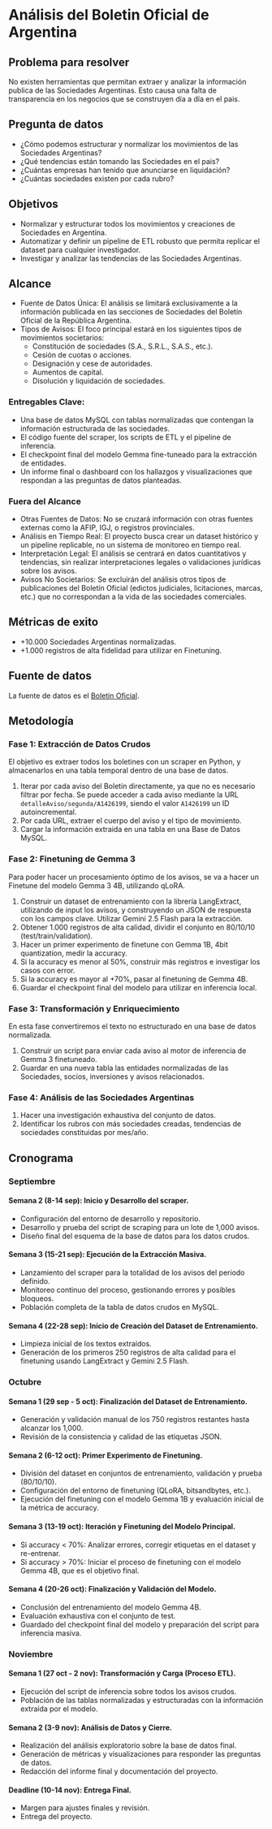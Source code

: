 # Análisis del Boletin Oficial de Argentina

## Problema para resolver

No existen herramientas que permitan extraer y analizar la información publica de las Sociedades Argentinas. Esto causa una falta de transparencia en los negocios que se construyen día a día en el pais.

## Pregunta de datos

- ¿Cómo podemos estructurar y normalizar los movimientos de las Sociedades Argentinas?
- ¿Qué tendencias están tomando las Sociedades en el pais?
- ¿Cuántas empresas han tenido que anunciarse en liquidación?
- ¿Cuántas sociedades existen por cada rubro?

## Objetivos

- Normalizar y estructurar todos los movimientos y creaciones de Sociedades en Argentina.
- Automatizar y definir un pipeline de ETL robusto que permita replicar el dataset para cualquier investigador.
- Investigar y analizar las tendencias de las Sociedades Argentinas.

## Alcance

- Fuente de Datos Única: El análisis se limitará exclusivamente a la información publicada en las secciones de Sociedades del Boletín Oficial de la República Argentina.
- Tipos de Avisos: El foco principal estará en los siguientes tipos de movimientos societarios:
  - Constitución de sociedades (S.A., S.R.L., S.A.S., etc.).
  - Cesión de cuotas o acciones.
  - Designación y cese de autoridades.
  - Aumentos de capital.
  - Disolución y liquidación de sociedades.

### Entregables Clave:
- Una base de datos MySQL con tablas normalizadas que contengan la información estructurada de las sociedades.
- El código fuente del scraper, los scripts de ETL y el pipeline de inferencia.
- El checkpoint final del modelo Gemma fine-tuneado para la extracción de entidades.
- Un informe final o dashboard con los hallazgos y visualizaciones que respondan a las preguntas de datos planteadas.

### Fuera del Alcance
- Otras Fuentes de Datos: No se cruzará información con otras fuentes externas como la AFIP, IGJ, o registros provinciales.
- Análisis en Tiempo Real: El proyecto busca crear un dataset histórico y un pipeline replicable, no un sistema de monitoreo en tiempo real.
- Interpretación Legal: El análisis se centrará en datos cuantitativos y tendencias, sin realizar interpretaciones legales o validaciones jurídicas sobre los avisos.
- Avisos No Societarios: Se excluirán del análisis otros tipos de publicaciones del Boletín Oficial (edictos judiciales, licitaciones, marcas, etc.) que no correspondan a la vida de las sociedades comerciales.

## Métricas de exito

- +10.000 Sociedades Argentinas normalizadas.
- +1.000 registros de alta fidelidad para utilizar en Finetuning.

## Fuente de datos

La fuente de datos es el [Boletin Oficial](https://www.boletinoficial.gob.ar). 

## Metodología

### Fase 1: Extracción de Datos Crudos
El objetivo es extraer todos los boletines con un scraper en Python, y almacenarlos en una tabla temporal dentro de una base de datos.
 1. Iterar por cada aviso del Boletin directamente, ya que no es necesario filtrar por fecha. Se puede acceder a cada aviso mediante la URL `detalleAviso/segunda/A1426199`, siendo el valor `A1426199` un ID autoincremental.
 2. Por cada URL, extraer el cuerpo del aviso y el tipo de movimiento.
 3. Cargar la información extraida en una tabla en una Base de Datos MySQL.

### Fase 2: Finetuning de Gemma 3
Para poder hacer un procesamiento óptimo de los avisos, se va a hacer un Finetune del modelo Gemma 3 4B, utilizando qLoRA.
 1. Construir un dataset de entrenamiento con la librería LangExtract, utilizando de input los avisos, y construyendo un JSON de respuesta con los campos clave. Utilizar Gemini 2.5 Flash para la extracción.
 2. Obtener 1.000 registros de alta calidad, dividir el conjunto en 80/10/10 (test/train/validation).
 3. Hacer un primer experimento de finetune con Gemma 1B, 4bit quantization, medir la accuracy.
 4. Si la accuracy es menor al 50%, construir más registros e investigar los casos con error.
 5. Si la accuracy es mayor al +70%, pasar al finetuning de Gemma 4B. 
 6. Guardar el checkpoint final del modelo para utilizar en inferencia local.

### Fase 3: Transformación y Enriquecimiento
En esta fase convertiremos el texto no estructurado en una base de datos normalizada.
 1. Construir un script para enviar cada aviso al motor de inferencia de Gemma 3 finetuneado.
 2. Guardar en una nueva tabla las entidades normalizadas de las Sociedades, socios, inversiones y avisos relacionados.

### Fase 4: Análisis de las Sociedades Argentinas
 1. Hacer una investigación exhaustiva del conjunto de datos.
 2. Identificar los rubros con más sociedades creadas, tendencias de sociedades constituidas por mes/año.

## Cronograma

### Septiembre
#### Semana 2 (8-14 sep): Inicio y Desarrollo del scraper.
- Configuración del entorno de desarrollo y repositorio.
- Desarrollo y prueba del script de scraping para un lote de 1,000 avisos.
- Diseño final del esquema de la base de datos para los datos crudos.

#### Semana 3 (15-21 sep): Ejecución de la Extracción Masiva.
- Lanzamiento del scraper para la totalidad de los avisos del periodo definido.
- Monitoreo continuo del proceso, gestionando errores y posibles bloqueos.
- Población completa de la tabla de datos crudos en MySQL.

#### Semana 4 (22-28 sep): Inicio de Creación del Dataset de Entrenamiento.
- Limpieza inicial de los textos extraídos.
- Generación de los primeros 250 registros de alta calidad para el finetuning usando LangExtract y Gemini 2.5 Flash.

### Octubre
#### Semana 1 (29 sep - 5 oct): Finalización del Dataset de Entrenamiento.
- Generación y validación manual de los 750 registros restantes hasta alcanzar los 1,000.
- Revisión de la consistencia y calidad de las etiquetas JSON.

#### Semana 2 (6-12 oct): Primer Experimento de Finetuning.
- División del dataset en conjuntos de entrenamiento, validación y prueba (80/10/10).
- Configuración del entorno de finetuning (QLoRA, bitsandbytes, etc.).
- Ejecución del finetuning con el modelo Gemma 1B y evaluación inicial de la métrica de accuracy.

#### Semana 3 (13-19 oct): Iteración y Finetuning del Modelo Principal.
- Si accuracy < 70%: Analizar errores, corregir etiquetas en el dataset y re-entrenar.
- Si accuracy > 70%: Iniciar el proceso de finetuning con el modelo Gemma 4B, que es el objetivo final.

#### Semana 4 (20-26 oct): Finalización y Validación del Modelo.
- Conclusión del entrenamiento del modelo Gemma 4B.
- Evaluación exhaustiva con el conjunto de test.
- Guardado del checkpoint final del modelo y preparación del script para inferencia masiva.

### Noviembre
#### Semana 1 (27 oct - 2 nov): Transformación y Carga (Proceso ETL).
- Ejecución del script de inferencia sobre todos los avisos crudos.
- Población de las tablas normalizadas y estructuradas con la información extraída por el modelo.

#### Semana 2 (3-9 nov): Análisis de Datos y Cierre.
- Realización del análisis exploratorio sobre la base de datos final.
- Generación de métricas y visualizaciones para responder las preguntas de datos.
- Redacción del informe final y documentación del proyecto.

#### Deadline (10-14 nov): Entrega Final.
- Margen para ajustes finales y revisión.
- Entrega del proyecto.

